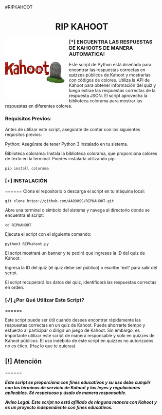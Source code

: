 #RIPKAHOOT

<h1 align="center">RIP KAHOOT</h1>

<p align="center">
<img src="ripkahoot.png"
	alt="RIP Kahoot logo"
	width="200"
	style="float: left; margin-right: 10px;" />
</p>

### [*] ENCUENTRA LAS RESPUESTAS DE KAHOOTS DE MANERA AUTOMATICA!

Este script de Python está diseñado para encontrar las respuestas correctas en quizzes públicos de Kahoot y mostrarlas con códigos de colores. Utiliza la API de Kahoot para obtener información del quiz y luego extrae las respuestas correctas de la respuesta JSON. El script aprovecha la biblioteca colorama para mostrar las respuestas en diferentes colores.

### Requisitos Previos:

Antes de utilizar este script, asegúrate de contar con los siguientes requisitos previos:

Python: Asegúrate de tener Python 3 instalado en tu sistema.

Biblioteca colorama: Instala la biblioteca colorama, que proporciona colores de texto en la terminal. Puedes instalarla utilizando pip:

```pip install colorama```

### [+] INSTALACIÓN
======
Clona el repositorio o descarga el script en tu máquina local: 

```git clone https://github.com/AAO0OSS/RIPKAHOOT.git```

Abre una terminal o símbolo del sistema y navega al directorio donde se encuentra el script:

```cd RIPKAHOOT```

Ejecuta el script con el siguiente comando:

```python3 RIPkahoot.py```

El script mostrará un banner y te pedirá que ingreses la ID del quiz de Kahoot.

Ingresa la ID del quiz (el quiz debe ser público) o escribe 'exit' para salir del script.

El script recuperará los datos del quiz, identificará las respuestas correctas en orden.

### [√] ¿Por Qué Utilizar Este Script?

======

Este script puede ser útil cuando desees encontrar rápidamente las respuestas correctas en un quiz de Kahoot. Puede ahorrarte tiempo y esfuerzo al participar o dirigir un juego de Kahoot. Sin embargo, es importante utilizar este script de manera responsable y solo en quizzes de Kahoot públicos. El uso indebido de este script en quizzes no autorizados no es ético. (Haz lo que te quieras)

## [!] Atención
======

***Este script se proporciona con fines educativos y su uso debe cumplir con los términos de servicio de Kahoot y las leyes y regulaciones aplicables. Sé respetuoso y úsalo de manera responsable.***

***Aviso Legal: Este script no está afiliado de ninguna manera con Kahoot y es un proyecto independiente con fines educativos.***

